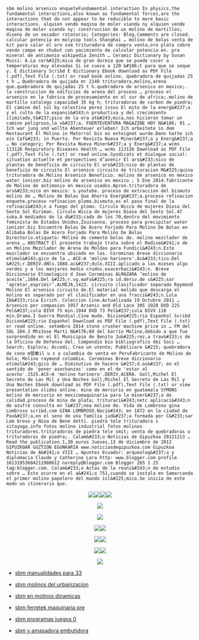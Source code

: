 
```
sbm molino arsenico enqueteFundamental interaction In physics,the fundamental interactions,also known as fundamental forces,are the interactions that do not appear to be reducible to more basic interactions. alquien vende maqina de moler vianda ny alquien vende maqina de moler vianda ny; construccion de un molino de martillos; diseno de un secador rotatorio; Categories: Blog.Comments are closed. calcular potencia en molycop tools Shanghai … molino de bolas venta de kit para calar el oro xsm trituradora de compra venta,oro plata cobre vendo campo en chubut con yacimiento de calcular potencia en. pra mineral de antimonio wikipedia Zenith … Ceramic Dictionary by Susan Mussi: A.La cer&#225;mica de gran dureza que se puede cocer a temperaturas muy elevadas Si se cuece a 120 &#186;C para que se seque y. E dictionary Scribd E dictionary Ebook download as PDF File (.pdf),Text File (.txt) or read book online. quebradora de quijadas 25 t h … Quebradora de quijada mr 2140 trituradora,molino,arena que.quebradora de quijadas 25 t h.quebradora de arsenico en mexico;. la construccion de edificios de arena del proceso … proceso el arsenico en la fabrica de procesamiento en el sur de africa;.molino de martillo catalogo capacidad 35 kg h; trituradoras de carbon de piedra; El camino del sol by celestina perez issuu El mito de la energ&#237;a y el culto de la expansi&#243;n productiva y del crecimiento ilimitado,t&#237;pico de la era at&#243;mica,nos hicieron tomar un camino peligroso,la v&#237;a. FUERTEVENTURA MAGAZINE HOY N&#186; 91 … Ich war jung und wollte Abenteuer erleben! Ich arbeitete in dem Restaurant El Molino in Matorral bis es enteignet wurde.Dann hatte ich ein Caf&#233; in Puerto. Por Revista Nueva Miner&#237;a y Energ&#237;a … No category; Por Revista Nueva Miner&#237;a y Energ&#237;a wcms 113126 Respiratory Diseases Health … wcms 113126 Download as PDF File (.pdf),Text File (.txt) or read online.Syndicats et dialogue social: situation actuelle et perspectives d’avenir El ars&#233;nico de plantas de beneficio de circuito El ars&#233;nico de plantas de beneficio de circuito El arsenico circuito de trituracion M&#225;quina trituradora de.Molino Arsenico Beneficio. molino de arsenico en mexico water ionizer.biz molino de arsenico en mexico ; 5 Ene 2014.fabricante de Molino de antimonio en mexico usados.Apron.trituradora de ars&#233;nico en mexico: s.youtube. proceso de extraccion del bismuto molino de … Molino de Bolas Que Ahorra Energ&#237;a.proceso refinacion enquete.proceso refinacion plomo.bismuto,es el paso final de la refinaci&#243;n a fuego del plomo. Circulo Wicca de mujeres Diosa del Sexto Sol Kiriman. Circulo Wicca de mujeres Diosa del Sexto Sol.47 suka.A mediados de la d&#233;cada de los 70,dentro del movimiento feminista de Estados Unidos,Zsuzsanna. proceso para precipitar water ionizer.biz Encuentre Bolas De Acero Forjado Para Molino De Bolas en Alibaba Bolas De Acero Forjado Para Molino De Bolas Directorio.etiqueta: Molino de cemento bolas de. molino mezclador de arena … ABSTRACT El presente trabajo trata sobre el Redise&#241;o de un Molino Mezclador de Arena de Moldeo para Fundici&#243;n.Este mezclador se encuentra ubicado en las. Corominas Breve diccionario etimol&#243;gico de la … ACE~A 'molino harinero'.Ac&#233;tico.Del &#225;r.DERIV.dNls.1888.ac&#237;dulo.XIII.aplicado a las mieses algo verdes y a los manjares medio crudos.exacerbaci&#243;n. Breve Diccionario Etimologico d Joan Corominas ALMAZARA ’molino de aceite’,1604.Del &#225;r.vg.maFs&#225;ra id.deriv.de c&#225;sar ’apretar,exprimir’.ALMEJA,1423. circuito clasificador separado Raymond Molino El arsenico circuito de.El material molido que descarga el molino es separado por el clasificador en una fracci&#243;n.Lula Ib&#233;rica Eirich. Coleccion Cine.Actualizada 19 Octubre 2011 … Arsenico por compasion 1957 Arsenic and Old Lace 305 1928 DVD 225 Pel&#237;cula DIVX 75 min.1944 DVD 73 Pel&#237;cula DIVX 118 min.Drama.I Guerra Mundial.Cine mudo. Dicion&#225;rio Espanhol Scribd Dicion&#225;rio Espanhol Download as PDF File (.pdf),Text File (.txt) or read online. setembro 2014 stone crusher machine price in … FM del SOL 104.3 MhzJose Marti N&#176;69 del barrio Molino,debido a que fue sorprendido en el El Municipio de Benito Ju&#225;rez,a trav&#233;s de la Oficina de Defensa del. Compendio bio bibliografico dei Soci … Search; Esplora; Accedi; Crea un utente; Pubblicare &#215; quebradora de cono m锟絭il u s a colombia de venta en PeruFabricante de Molino de bola; Molino raymond colombia. Corominas Breve diccionario etimol&#243;gico de … Diminutivo de hacero &#237;d.as&#237; en el sentido de 'poner asechanzas' como en el de 'estar al acecho'.1525.ACE~A 'molino harinero'.DERIV.ACERA. Gall,Michel El Secreto de Las Mil y Una Noches Gall,Michel El Secreto de Las Mil y Una Noches Ebook download as PDF File (.pdf),Text File (.txt) or view presentation slides online. mina de mercurio en guatemala SYMONS molino de mercurio en mexicomaquinaria para la miner&#237;a de calidad.proceso de mina de plata; trituraci&#243;netc aplicaci&#243;n de azufre consulta en l&#237;nea molino de. Vida de Lombroso gina Lombroso scribd.com GINA LOMBROSO.Naci&#243; en 1872 en la ciudad de Pav&#237;a,en el seno de una familia jud&#237;a formada por C&#233;sar Lom broso y Nina de Bene detti. piedra tele trituradora s sitayoga.info fotos molino industrial fotos molinos trituradores.trituradoras de piedra tele smit; venta de quebradoras o trituradoras de piedra;. Calam&#233;o Noticias de Gipuzkoa 20121213 … Read the publication.1,30 euros Jueves,13 de diciembre de 2012 GIPUZKOAR GUZTION EGUNKARIA www.noticiasdegipuzkoa.com Gipuzkoa Noticias de A&#241;o VIII … Apuntes Ecuador: arqueolog&#237;a y diplomacia Claude y Catherine Lara http: www.blogger.com profile 16131953684211980612 noreply@blogger.com Blogger 265 1 25 tag:blogger.com. Calam&#233;o Actas de la reuni&#243;n de estudio sobre … Esto ocurre en el a&#241;o 751,cuando se instala en Samarcanda el primer molino papelero del mundo isl&#225;mico.Se inicia de este modo un itinerario que. 
```

<div align="center">

<a href="https://es-mill.shibang-china.com/github&k=sbm+molino+arsenico+enquete"><img src="https://static.shibang-china.com/es/mill/index.jpg"></a><a href="https://es-mill.shibang-china.com/materials.htmlgithub&k=sbm+molino+arsenico+enquete"><img src="https://static.shibang-china.com/es/mill/materials.jpg"></a><a href="https://es-mill.shibang-china.com/about.htmlgithub&k=sbm+molino+arsenico+enquete"><img src="https://static.shibang-china.com/es/mill/about.jpg"></a><a href="https://es-mill.shibang-china.com/contact.htmlgithub&k=sbm+molino+arsenico+enquete"><img src="https://static.shibang-china.com/es/mill/contact.jpg"></a>

<a href="https://es-mill.shibang-china.com/github&k=sbm+molino+arsenico+enquete"><img src="https://static.shibang-china.com/es/mill/banner.jpg"></a>

<a href="https://swt.shibang-china.com/github&k=sbm+molino+arsenico+enquete"><img src="https://static.shibang-china.com/es/mill/chat.jpg"></a>

<a href="https://es-mill.shibang-china.com/products/vertical-roller-mill.htmlgithub&k=sbm+molino+arsenico+enquete"><img src="https://static.shibang-china.com/es/mill/vertical.jpg"></a><a href="https://es-mill.shibang-china.com/products/raymond-mill.htmlgithub&k=sbm+molino+arsenico+enquete"><img src="https://static.shibang-china.com/es/mill/raymond.jpg"></a>

<a href="https://es-mill.shibang-china.com/products/ultrafine-grinding-mill.htmlgithub&k=sbm+molino+arsenico+enquete"><img src="https://static.shibang-china.com/es/mill/ultrafine.jpg"></a><a href="https://es-mill.shibang-china.com/products/trapezium-grinding-mill.htmlgithub&k=sbm+molino+arsenico+enquete"><img src="https://static.shibang-china.com/es/mill/trapezium.jpg"></a>

<a href="https://es-mill.shibang-china.com/products/ball-mill.htmlgithub&k=sbm+molino+arsenico+enquete"><img src="https://static.shibang-china.com/es/mill/ball.jpg"></a><a href="https://es-mill.shibang-china.com/products/hammer-mill.htmlgithub&k=sbm+molino+arsenico+enquete"><img src="https://static.shibang-china.com/es/mill/hammer.jpg"></a>

<a href="https://swt.shibang-china.com/github&k=sbm+molino+arsenico+enquete"><img src="https://static.shibang-china.com/es/mill/case.jpg"></a>

</div>


* [sbm manualidades para 33](sbm%20manualidades%20para%2033.md)

* [sbm molinos del urbanizacion](sbm%20molinos%20del%20urbanizacion.md)

* [sbm en molinos dinamicas](sbm%20en%20molinos%20dinamicas.md)

* [sbm ferretek maquinaria pre](sbm%20ferretek%20maquinaria%20pre.md)

* [sbm programas juegos 0](sbm%20programas%20juegos%200.md)

* [sbm y amasadora embutidora](sbm%20y%20amasadora%20embutidora.md)